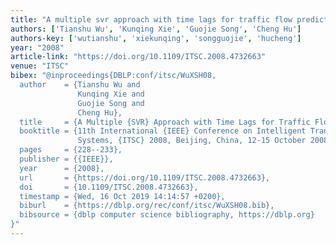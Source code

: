 ```yaml
---
title: "A multiple svr approach with time lags for traffic flow prediction"
authors: ['Tianshu Wu', 'Kunqing Xie', 'Guojie Song', 'Cheng Hu']
authors-key: ['wutianshu', 'xiekunqing', 'songguojie', 'hucheng']
year: "2008"
article-link: "https://doi.org/10.1109/ITSC.2008.4732663"
venue: "ITSC"
bibex: "@inproceedings{DBLP:conf/itsc/WuXSH08,
  author    = {Tianshu Wu and
               Kunqing Xie and
               Guojie Song and
               Cheng Hu},
  title     = {A Multiple {SVR} Approach with Time Lags for Traffic Flow Prediction},
  booktitle = {11th International {IEEE} Conference on Intelligent Transportation
               Systems, {ITSC} 2008, Beijing, China, 12-15 October 2008},
  pages     = {228--233},
  publisher = {{IEEE}},
  year      = {2008},
  url       = {https://doi.org/10.1109/ITSC.2008.4732663},
  doi       = {10.1109/ITSC.2008.4732663},
  timestamp = {Wed, 16 Oct 2019 14:14:57 +0200},
  biburl    = {https://dblp.org/rec/conf/itsc/WuXSH08.bib},
  bibsource = {dblp computer science bibliography, https://dblp.org}
}"
---
```

